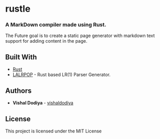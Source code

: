 # rustle

### A MarkDown compiler made using Rust.
The Future goal is to create a static page generator with markdown text support for adding content in the page.

## Built With
* [Rust](https://www.rust-lang.org/)
* [LALRPOP](https://github.com/lalrpop/lalrpop) - Rust based LR(1) Parser Generator.

## Authors

* **Vishal Dodiya** - [vishaldodiya](https://github.com/vishaldodiya)

## License

This project is licensed under the MIT License
